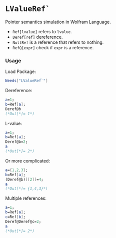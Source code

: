 # ``LValueRef` ``

Pointer semantics simulation in Wolfram Language.

* `Ref[lvalue]` refers to `lvalue`.
* `Deref[ref]` dereference.
* `NullRef` is a reference that refers to nothing.
* `RefQ[expr]` check if `expr` is a reference.

### Usage

Load Package:

```mathematica
Needs["LValueRef`"]
```

Dereference:

```mathematica
a=1;
b=Ref[a];
Deref@b
(*Out[*]= 1*)
```

L-value:

```mathematica
a=1;
b=Ref[a];
Deref@b=2;
a
(*Out[*]= 2*)
```

Or more complicated:

```mathematica
a={1,2,3};
b=Ref[a];
(Deref@b)[[2]]=4;
a
(*Out[*]= {1,4,3}*)
```

Multiple references:

```mathematica
a=1;
b=Ref[a];
c=Ref[b];
Deref@Deref@c=2;
a
(*Out[*]= 2*)
```
